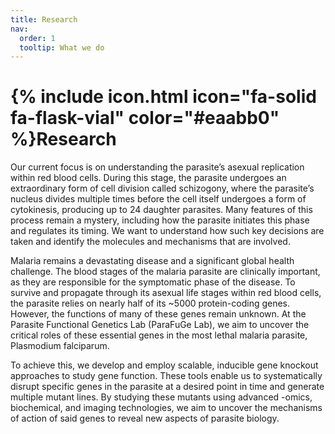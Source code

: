 ```yaml
---
title: Research
nav:
  order: 1
  tooltip: What we do
---
```


# {% include icon.html icon="fa-solid fa-flask-vial" color="#eaabb0" %}Research

Our current focus is on understanding the parasite’s asexual replication within red blood cells. During this stage, the parasite undergoes an extraordinary form of cell division called schizogony, where the parasite’s nucleus divides multiple times before the cell itself undergoes a form of cytokinesis, producing up to 24 daughter parasites. Many features of this process remain a mystery, including how the parasite initiates this phase and regulates its timing. We want to understand how such key decisions are taken and identify the molecules and mechanisms that are involved.


Malaria remains a devastating disease and a significant global health challenge. The blood stages of the malaria parasite are clinically important, as they are responsible for the symptomatic phase of the disease. To survive and propagate through its asexual life stages within red blood cells, the parasite relies on nearly half of its ~5000 protein-coding genes. However, the functions of many of these genes remain unknown. At the Parasite Functional Genetics Lab (ParaFuGe Lab), we aim to uncover the critical roles of these essential genes in the most lethal malaria parasite, Plasmodium falciparum.

To achieve this, we develop and employ scalable, inducible gene knockout approaches to study gene function. These tools enable us to systematically disrupt specific genes in the parasite at a desired point in time and generate multiple mutant lines. By studying these mutants using advanced -omics, biochemical, and imaging technologies, we aim to uncover the mechanisms of action of said genes to reveal new aspects of parasite biology.


